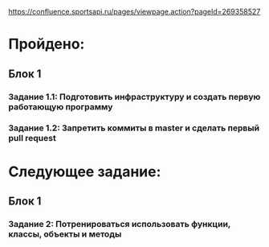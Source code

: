 https://confluence.sportsapi.ru/pages/viewpage.action?pageId=269358527

# Пройдено:

## Блок 1

### Задание 1.1: Подготовить инфраструктуру и создать первую работающую программу

### Задание 1.2: Запретить коммиты в master и сделать первый pull request

# Следующее задание:

## Блок 1

### Задание 2: Потренироваться использовать функции, классы, объекты и методы